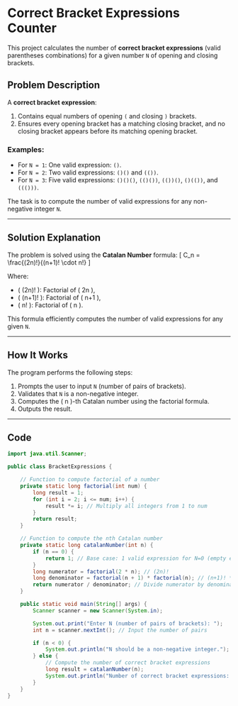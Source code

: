 # Correct Bracket Expressions Counter

This project calculates the number of **correct bracket expressions** (valid parentheses combinations) for a given number `N` of opening and closing brackets.

## Problem Description
A **correct bracket expression**:
1. Contains equal numbers of opening `(` and closing `)` brackets.
2. Ensures every opening bracket has a matching closing bracket, and no closing bracket appears before its matching opening bracket.

### Examples:
- For `N = 1`: One valid expression: `()`.
- For `N = 2`: Two valid expressions: `()()` and `(())`.
- For `N = 3`: Five valid expressions: `()()()`, `(()())`, `(())()`, `()(())`, and `((()))`.

The task is to compute the number of valid expressions for any non-negative integer `N`.

---

## Solution Explanation
The problem is solved using the **Catalan Number** formula:
\[
C_n = \frac{(2n)!}{(n+1)! \cdot n!}
\]

Where:
- \( (2n)! \): Factorial of \( 2n \),
- \( (n+1)! \): Factorial of \( n+1 \),
- \( n! \): Factorial of \( n \).

This formula efficiently computes the number of valid expressions for any given `N`.

---

## How It Works
The program performs the following steps:
1. Prompts the user to input `N` (number of pairs of brackets).
2. Validates that `N` is a non-negative integer.
3. Computes the \( n \)-th Catalan number using the factorial formula.
4. Outputs the result.

---

## Code

```java
import java.util.Scanner;

public class BracketExpressions {

    // Function to compute factorial of a number
    private static long factorial(int num) {
        long result = 1;
        for (int i = 2; i <= num; i++) {
            result *= i; // Multiply all integers from 1 to num
        }
        return result;
    }

    // Function to compute the nth Catalan number
    private static long catalanNumber(int n) {
        if (n == 0) {
            return 1; // Base case: 1 valid expression for N=0 (empty expression)
        }
        long numerator = factorial(2 * n); // (2n)!
        long denominator = factorial(n + 1) * factorial(n); // (n+1)! * n!
        return numerator / denominator; // Divide numerator by denominator
    }

    public static void main(String[] args) {
        Scanner scanner = new Scanner(System.in);

        System.out.print("Enter N (number of pairs of brackets): ");
        int n = scanner.nextInt(); // Input the number of pairs

        if (n < 0) {
            System.out.println("N should be a non-negative integer.");
        } else {
            // Compute the number of correct bracket expressions
            long result = catalanNumber(n);
            System.out.println("Number of correct bracket expressions: " + result);
        }
    }
}
